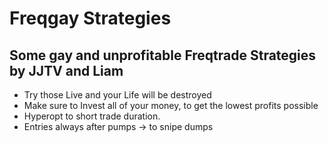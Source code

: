 # Freqgay Strategies

## Some gay and unprofitable Freqtrade Strategies by JJTV and Liam

- Try those Live and your Life will be destroyed
- Make sure to Invest all of your money, to get the lowest profits possible
- Hyperopt to short trade duration.
- Entries always after pumps -> to snipe dumps
